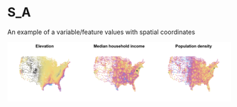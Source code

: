 # S_A

An example of a variable/feature values with spatial coordinates

![County variables](plot-pub-75_spatial_county_coordinates_3D_Mollweide_3-variables.png)


